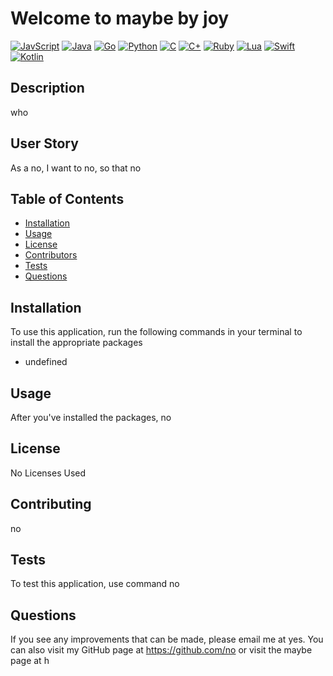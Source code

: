# Welcome to maybe by joy

[![JavScript](https://img.shields.io/badge/Made%20With-JavaScript-blue.svg)](https://shields.io/)  [![Java](https://img.shields.io/badge/Made%20With-Java-green.svg)](https://shields.io/)  [![Go](https://img.shields.io/badge/Made%20With-Go-ff69b4.svg)](https://shields.io/)  [![Python](https://img.shields.io/badge/Made%20With-Python-yellow.svg)](https://shields.io/)  [![C](https://img.shields.io/badge/Made%20With-C-blueviolet.svg)](https://shields.io/)  [![C+](https://img.shields.io/badge/Made%20With-C+-yellowgreen.svg)](https://shields.io/)  [![Ruby](https://img.shields.io/badge/Made%20With-Ruby-red.svg)](https://shields.io/)  [![Lua](https://img.shields.io/badge/Made%20With-Lua-blue.svg)](https://shields.io/)  [![Swift](https://img.shields.io/badge/Made%20With-Swift-green.svg)](https://shields.io/)  [![Kotlin](https://img.shields.io/badge/Made%20With-Kotlin-red.svg)](https://shields.io/)  
  
## Description
  
who

## User Story

As a no, I want to no, so that no

  
## Table of Contents
* [Installation](#installation)
* [Usage](#usage)
* [License](#license)
* [Contributors](#contributing)
* [Tests](#tests)
* [Questions](#questions)

  
## Installation

To use this application, run the following commands in your terminal to install the appropriate packages

* undefined

## Usage 

After you've installed the packages, no


## License
No Licenses Used

## Contributing
no

## Tests
To test this application, use command no

## Questions
  
If you see any improvements that can be made, please email me at yes. You can also visit my GitHub page at https://github.com/no or visit the maybe page at h

  